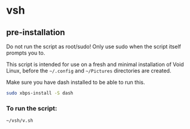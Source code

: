 # vsh
## pre-installation
Do not run the script as root/sudo! Only use sudo when the script itself prompts you to.

This script is intended for use on a fresh and minimal installation of Void Linux, before the ```~/.config``` and ```~/Pictures``` directories are created.

Make sure you have dash installed to be able to run this.
```sh
sudo xbps-install -S dash
```
### To run the script:
```sh
~/vsh/v.sh
```
